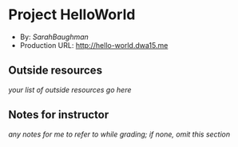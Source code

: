# Project HelloWorld
+ By: *SarahBaughman*
+ Production URL: <http://hello-world.dwa15.me>

## Outside resources
*your list of outside resources go here*

## Notes for instructor
*any notes for me to refer to while grading; if none, omit this section*
